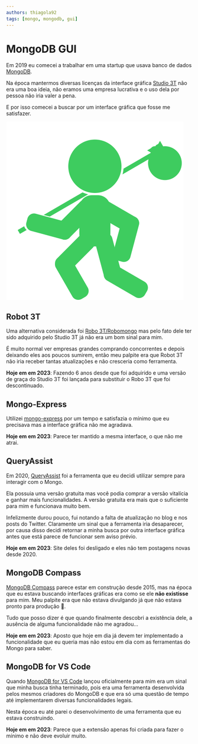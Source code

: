 ```yaml
---
authors: thiagola92
tags: [mongo, mongodb, gui]
---
```


# MongoDB GUI

Em 2019 eu comecei a trabalhar em uma startup que usava banco de dados [MongoDB](https://www.mongodb.com/).  

Na época mantermos diversas licenças da interface gráfica [Studio 3T](https://studio3t.com/) não era uma boa ideia, não eramos uma empresa lucrativa e o uso dela por pessoa não iria valer a pena.  

E por isso comecei a buscar por um interface gráfica que fosse me satisfazer.  

![Pessoa caminhando com uma madeira carregando seus pertences na ponta](./migrate.svg)

## Robot 3T

Uma alternativa considerada foi [Robo 3T/Robomongo](https://robomongo.org/) mas pelo fato dele ter sido adquirido pelo Studio 3T já não era um bom sinal para mim.  

É muito normal ver empresas grandes comprando concorrentes e depois deixando eles aos poucos sumirem, então meu palpite era que Robot 3T não iria receber tantas atualizações e não cresceria como ferramenta.  

**Hoje em em 2023**: Fazendo 6 anos desde que foi adquirido e uma versão de graça do Studio 3T foi lançada para substituir o Robo 3T que foi descontinuado.  

## Mongo-Express

Utilizei [mongo-express](https://github.com/mongo-express/mongo-express) por um tempo e satisfazia o mínimo que eu precisava mas a interface gráfica não me agradava.  

**Hoje em em 2023**:  Parece ter mantido a mesma interface, o que não me atrai.  

## QueryAssist

Em 2020, [QueryAssist](https://twitter.com/QueryAssist) foi a ferramenta que eu decidi utilizar sempre para interagir com o Mongo.  

Ela possuia uma versão gratuita mas você podia comprar a versão vitalícia e ganhar mais funcionalidades. A versão gratuita era mais que o suficiente para mim e funcionava muito bem.   

Infelizmente durou pouco, fui notando a falta de atualização no blog e nos posts do Twitter. Claramente um sinal que a ferramenta iria desaparecer, por causa disso decidi retornar a minha busca por outra interface gráfica antes que está parece de funcionar sem aviso prévio.  

**Hoje em em 2023**: Site deles foi desligado e eles não tem postagens novas desde 2020.  

## MongoDB Compass

[MongoDB Compass](https://www.mongodb.com/products/tools/compass) parece estar em construção desde 2015, mas na época que eu estava buscando interfaces gráficas era como se ele **não existisse** para mim. Meu palpite era que não estava divulgando já que não estava pronto para produção 🤔.  

Tudo que posso dizer é que quando finalmente descobri a existência dele, a ausência de alguma funcionalidade não me agradou...  

**Hoje em em 2023**: Aposto que hoje em dia já devem ter implementado a funcionalidade que eu queria mas não estou em dia com as ferramentas do Mongo para saber.  

## MongoDB for VS Code

Quando [MongoDB for VS Code](https://www.mongodb.com/products/tools/vs-code) lançou oficialmente para mim era um sinal que minha busca tinha terminado, pois era uma ferramenta desenvolvida pelos mesmos criadores do MongoDB e que era só uma questão de tempo até implementarem diversas funcionalidades legais.  

Nesta época eu até parei o desenvolvimento de uma ferramenta que eu estava construindo.  

**Hoje em em 2023**: Parece que a extensão apenas foi criada para fazer o mínimo e não deve evoluir muito.  